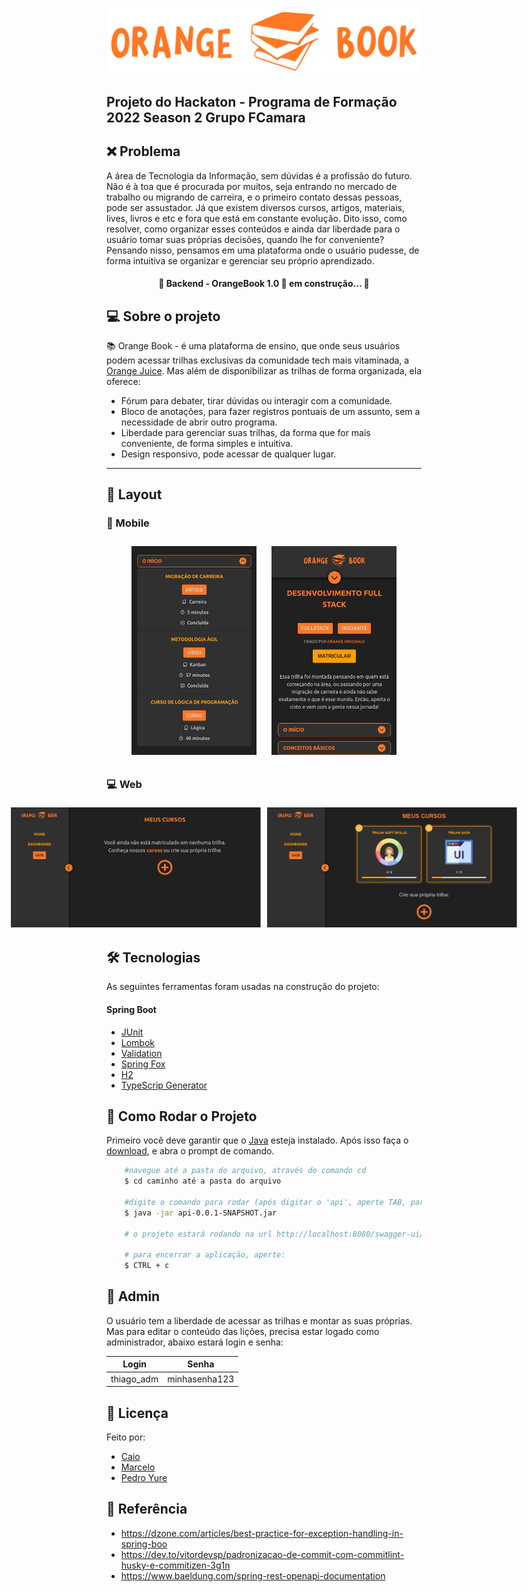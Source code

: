 <p align="center">
  <img alt="BookOrange" title= "#BookOrange" src="https://github.com/Orange-Book-Squad-8/orange-book-back/blob/main/img/logo%20(1).svg".svg>
</p>

<h2>Projeto do Hackaton - Programa de Formação 2022 Season 2 Grupo FCamara</h2>

## :x: Problema

A área de Tecnologia da Informação, sem dúvidas é a profissão do futuro. Não é à toa que é procurada por muitos, seja entrando no mercado de trabalho ou migrando de carreira, e o primeiro contato dessas pessoas, pode ser assustador. Já que existem diversos cursos, artigos, materiais, lives, livros e etc e fora que está em constante evolução. Dito isso, como resolver, como organizar esses conteúdos e ainda dar liberdade para o usuário tomar suas próprias decisões, quando lhe for conveniente? Pensando nisso, pensamos em uma plataforma onde o usuário pudesse, de forma intuitiva se organizar e gerenciar seu próprio aprendizado.

<h4 align="center"> 
	🚧 Backend - OrangeBook 1.0 🚀 em construção... 🚧
</h4>

## 💻 Sobre o projeto

 :books: Orange Book - é uma plataforma de ensino, que onde seus usuários podem acessar trilhas exclusivas da comunidade tech mais vitaminada, a <a href="https://digital.fcamara.com.br/orangejuice">Orange Juice</a>. Mas além de disponibilizar as trilhas de forma organizada, ela oferece:
 
- Fórum para debater, tirar dúvidas ou interagir com a comunidade.</li>
- Bloco de anotações, para fazer registros pontuais de um assunto, sem a necessidade de abrir outro programa.</li>
- Liberdade para gerenciar suas trilhas, da forma que for mais conveniente, de forma simples e intuitiva.</li>
- Design responsivo, pode acessar de qualquer lugar.</li>


<hr>

## 🎨 Layout


### :iphone: Mobile 

<p align="center">
  <img src="https://github.com/Orange-Book-Squad-8/orange-book-back/blob/main/img/mobile_1.jpeg" width="200px" style="padding: 10px;">

  <img src="https://github.com/Orange-Book-Squad-8/orange-book-back/blob/main/img/mobile_2.jpeg" width="200px" style="padding: 10px;">
</p>

### 💻 Web

<p align="center" style="display: flex; align-items: flex-start; justify-content: center; ">
  <img src="https://github.com/Orange-Book-Squad-8/orange-book-back/blob/main/img/web_1.jpeg" width="400px" style="padding: 5px;">

  <img src="https://github.com/Orange-Book-Squad-8/orange-book-back/blob/main/img/web_2.jpeg" width="400px" style="padding: 5px;">
</p>

## 🛠 Tecnologias

As seguintes ferramentas foram usadas na construção do projeto:
	
#### Spring Boot

- [JUnit]()
- [Lombok]()
- [Validation]()
- [Spring Fox]()
- [H2]()
- [TypeScrip Generator]()

## :rocket: Como Rodar o Projeto

Primeiro você deve garantir que o [Java](https://www.java.com/pt-BR/download/manual.jsp) esteja instalado. Após isso faça o [download](https://drive.google.com/file/d/18TMtuJIqRtbw5hPidBkxaE6L4XfPO3d5/view?usp=share_link), e abra o prompt de comando.

```bash
	#navegue até a pasta do arquivo, através do comando cd
	$ cd caminho até a pasta do arquivo
	
	#digite o comando para rodar (após digitar o 'api', aperte TAB, para completar automaticamente)
	$ java -jar api-0.0.1-SNAPSHOT.jar
	
	# o projeto estará rodando na url http://localhost:8080/swagger-ui/#/
	
	# para encerrar a aplicação, aperte:
	$ CTRL + c
```

## :construction_worker: Admin
O usuário tem a liberdade de acessar as trilhas e montar as suas próprias. Mas para editar o conteúdo das lições, precisa estar logado como administrador, abaixo estará login e senha:

Login       | Senha
------------| -------------
 thiago_adm | minhasenha123

## 📝 Licença
Feito por:	
- [Caio](https://github.com/caioandre182)
- [Marcelo](https://github.com/MarceloRibeiro1)
- [Pedro Yure](https://github.com/nogueirayure001")

## :book: Referência
- https://dzone.com/articles/best-practice-for-exception-handling-in-spring-boo
- https://dev.to/vitordevsp/padronizacao-de-commit-com-commitlint-husky-e-commitizen-3g1n
- https://www.baeldung.com/spring-rest-openapi-documentation


